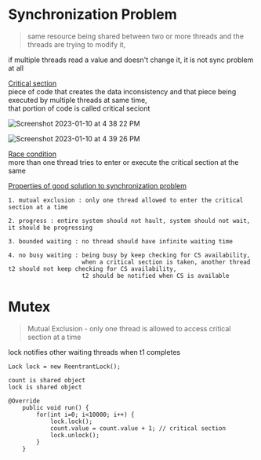 # Synchronization Problem

> same resource being shared between two or more threads and the threads are trying to modify it,      

if multiple threads read a value and doesn't change it, it is not sync problem at all

<ins>Critical section</ins>   
piece of code that creates the data inconsistency and that piece being executed by multiple threads at same time,   
that portion of code is called critical seciont   

![Screenshot 2023-01-10 at 4 38 22 PM](https://user-images.githubusercontent.com/16437905/211535813-4968b4fd-65cf-47b6-906e-95c9965a9106.png)

![Screenshot 2023-01-10 at 4 39 26 PM](https://user-images.githubusercontent.com/16437905/211536005-55f71652-e90c-4306-b894-a5ac9d2d8270.png)

<ins>Race condition</ins>   
more than one thread tries to enter or execute the critical section at the same   

<ins>Properties of good solution to synchronization problem</ins>     
```
1. mutual exclusion : only one thread allowed to enter the critical section at a time

2. progress : entire system should not hault, system should not wait, it should be progressing

3. bounded waiting : no thread should have infinite waiting time

4. no busy waiting : being busy by keep checking for CS availability, 
                     when a critical section is taken, another thread t2 should not keep checking for CS availability, 
                     t2 should be notified when CS is available
```

# Mutex

> Mutual Exclusion - only one thread is allowed to access critical section at a time    

lock notifies other waiting threads when t1 completes   

```
Lock lock = new ReentrantLock();

count is shared object
lock is shared object

@Override
    public void run() {
        for(int i=0; i<10000; i++) {
            lock.lock();
            count.value = count.value + 1; // critical section
            lock.unlock();
        }
    }
```
